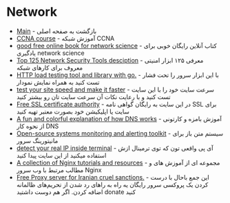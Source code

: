 # Network 

- [Main](./README.md) - بازگشت به صفحه اصلی 
- [CCNA course](http://youtube.com/playlist?list=PLF991927DF086C27C) - آموزش شبکه CCNA
- [good free online book for network science](http://barabasi.com/networksciencebook) - کتاب آنلاین رایگان خوبی برای یادگیری network science
- [Top 125 Network Security Tools desciption](http://insecure.org) - معرفی ۱۲۵ ابزار امنیتی معروف برای کارهای شبکه 
- [HTTP load testing tool and library with go.](http://github.com/tsenart/vegeta) - با این ابزار سرور را تحت فشار تست کنید به همراه نمایش نمودار
- [test your site speed and make it faster](http://gtmetrix.com) - سرعت سایت خود را با این سایت تست کنید و با رعایت نکات آن سرعت سایت تان رو بیشتر کنید
- [Free SSL certificate authority](http://letsencrypt.org) - در این سایت به رایگان گواهی نامه SSL برای سایت یا اپلیکیشن خود بصورت معتبر تهیه کنید
- [A fun and colorful explanation of how DNS works](https://howdns.works) - آموزش بامزه و کارتونی از نحوه کار DNS
- [Open-source systems monitoring and alerting toolkit](http://prometheus.io) - سیستم متن باز برای مانیتورینگ سرور 
- [detect your real IP inside terminal](http://ifconfig.co) - آی پی واقعی تون که توی ترمینال ازش استفاده میکنید از این سایت پیدا کنید
- [A collection of Nginx tutorials and resources](http://github.com/fcambus/nginx-resources) - مجموعه ای از آموزش های و مطالب مرتبط با وب سرور Nginx
- [Free Proxy server for Iranian cruel sanctions.](https://github.com/freedomofdevelopers/fod) - این جمع باحال با درست کردن یک پروکسی سرور رایگان یه راه به را‌های رد شدن از تحریم‌های ظالمانه اضافه کردن. اگر هم دوست داشتید donate کنید
